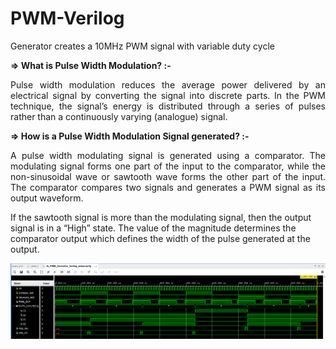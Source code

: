 # PWM-Verilog
Generator creates a 10MHz PWM signal with variable duty cycle

 **=> What is Pulse Width Modulation? :-** 
<p align="justify">
Pulse width modulation reduces the average power delivered by an electrical signal by converting the signal into discrete parts. In the PWM technique, the signal’s energy is distributed through a series of pulses rather than a continuously varying (analogue) signal.
</p>

 **=> How is a Pulse Width Modulation Signal generated? :-**
<p align="justify"> 
A pulse width modulating signal is generated using a comparator. The modulating signal forms one part of the input to the comparator, while the non-sinusoidal wave or sawtooth wave forms the other part of the input. The comparator compares two signals and generates a PWM signal as its output waveform.
  
If the sawtooth signal is more than the modulating signal, then the output signal is in a “High” state. The value of the magnitude determines the comparator output which defines the width of the pulse generated at the output.
</p>

![image alt](https://github.com/Ectech486/PWM-Verilog/blob/6d3343ff7f07d63840af990bc039990852ebefcd/pwm_waveout.png)
